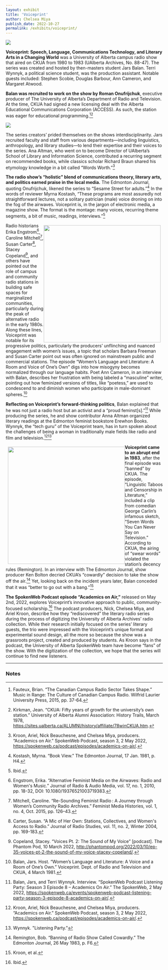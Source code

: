 ```yaml
---
layout: exhibit
title: 'Voiceprint'
author: Chelsea Miya
publish_date: 2022-10-27
permalink: /exhibits/voiceprint/
---
```



<a href="{{ '/img/VoiceprintTape.jpg' | absolute_url }}">
  <img src="{{ '/img/VoiceprintTape.jpg' | absolute_url }}"/>
</a>


**Voiceprint: Speech, Language, Communications Technology, and Literary Arts in a Changing World** was a University of Alberta campus radio show that aired on CKUA from 1980 to 1983 (UAlberta Archives, No. 88-47). The series was created and hosted by then-masters student Jars Balan. Terri Wynnyk, a political science student, was the production assistant. Notable guests included: Stephen Scobie, Douglas Barbour, Ann Cameron, and Margaret Atwood.

**Balan was recruited to work on the show by Roman Onufrijchuk**, executive producer of The University of Alberta’s Department of Radio and Television. At the time, CKUA had signed a new licensing deal with the Alberta Educational Communications Corporation (ACCESS). As such, the station was eager for educational programming.[^1][^2]

<a href="{{ '/img/pappesBalan.jpg' | absolute_url }}">
  <img src="{{ '/img/pappesBalan.jpg' | absolute_url }}"/>
</a>

The series creators’ prided themselves on the shows interdisciplinarity. Jars recruited faculty and staff from various departments—including linguistics, anthropology, and library studies—to lend their expertise and their voices to the series. Ana Altman, who went on to become Director of UAlberta’s School of Library and Information Science, contributed a recurring segment on recommended books, while classics scholar Richard Braun shared his etymology knowledge in a bit called “Words Worth.”[^3]

**The radio show’s “holistic” blend of communications theory, literary arts, and politics earned praise in the local media.** The Edmonton Journal, quoting Onufrijchuk, likened the series to “Sesame Street for adults.”[^4] In the words of reviewer Myrna Kostash, “These programs are most assuredly not straightforward lectures, not a solitary patrician (male) voice droning on into the fog of the airwaves. Voiceprint is, in the jargon of electronic media, a magazine show. The format is the montage: many voices, recurring theme segments, a bit of music, readings, interviews.”[^5]

<a href="{{ '/img/RomanO.jpg' | absolute_url }}">
  <img src="{{ '/img/RomanO.jpg' | absolute_url }}" width="375" style="float: right;margin-right: 7px;margin-top: 7px;"/>
</a>

Radio historians Erika Engstrom[^6], Caroline Mitchell[^7], Susan Carter[^8], Stacey Copeland[^9], and others have pointed out the role of campus and community radio stations in building safe spaces for marginalized communities, particularly during the peak of alternative radio in the early 1980s. Along these lines, Voiceprint was notable for its progressive politics, particularly the producers’ unflinching and nuanced engagement with women’s issues, a topic that scholars Barbara Freeman and Susan Carter point out was often ignored on mainstream public and commercial stations. The episode “Women’s Language and Literature: A Room and Voice of One’s Own” digs into how misogyny becomes normalized through our language habits. Poet Ann Cameron, in an interview with Balan, describes her frustration with being labeled a “masculine” writer, pointing out how feminized versions of titles, like “poetess,” are used to condescend to and diminish women who participate in male-dominant spheres.[^10]

**Reflecting on Voiceprint’s forward-thinking politics**, Balan explained that he was not just a radio host but an activist and a “proud feminst\[s\].”[^11] While producing the series, he and show contributor Anna Altman organized literary readings at the Edmonton feminist bookstore Erewhon Books. Wynnyk, the “tech guru” of the Voiceprint team, has in turn spoken about the challenges of being a woman in traditionally male fields like radio and film and television.[^12][^13]

<a href="{{ '/img/TerriW.jpg' | absolute_url }}">
  <img src="{{ '/img/TerriW.jpg' | absolute_url }}" width="375" style="float: left;margin-left: 7px;margin-top: 7px;"/>
</a>

**Voiceprint came to an abrupt end in 1983**, after the final episode was “banned” by CKUA. The episode, “Linguistic Taboos and Censorship in Literature,” included a clip from comedian George Carlin’s infamous sketch, “Seven Words You Can Never Say on Television.” According to CKUA, the airing of “swear words” violated the station’s decency rules (Remington). In an interview with The Edmonton Journal, show producer Ken Bolton decried CKUA’s “cowardly” decision to take the show off the air.[^14] Yet, looking back on the incident years later, Balan conceded that it was “better to go out with a bang.”[^15]

**The SpokenWeb Podcast episode “Academics on Air,”** released on May 2nd, 2022, explores Voiceprint’s innovative approach to public, community-focused scholarship.[^16] The podcast producers, Nick, Chelsea Miya, and Ariel Kroon, describe how they “rediscovered” the literary radio series during the process of digitizing the University of Alberta Archives’ radio collection. While their research initially focused on the series’ literary guests, the trio were impressed with the Voiceprint’s unique format and experimental sound design, all the more so because the show was a grassroots project, created and produced by students. As Kroon says in the podcast, the University of Alberta SpokenWeb team have become “fans” of the show. With the digitization of the collection, we hope that the series will continue to find new listeners.


<!-- {% include parallax_image.html collection='qatar' pid='obj12' y='50%' %} -->

---

### Notes

[^1]: Fauteux, Brian. “The Canadian Campus Radio Sector Takes Shape.” Music in Range: The Culture of Canadian Campus Radio. Wilfrid Laurier University Press, 2015, pp. 37-64.

[^2]: Kirkman, Jean. “CKUA: Fifty years of growth for the university’s own station.” University of Alberta Alumni Association: History Trails, March 1978, https://sites.ualberta.ca/ALUMNI/history/affiliate/78winCKUA.htm.

[^3]: Kroon, Ariel, Nick Beauchesne, and Chelsea Miya, producers. “Academics on Air.” SpokenWeb Podcast, season 3, 2 May 2022, https://spokenweb.ca/podcast/episodes/academics-on-air/.

[^4]: Kostash, Myrna. “Book View.” The Edmonton Journal, 17 Jan. 1981, p. H4.

[^5]: Ibid.

[^6]: Engstrom, Erika. “Alternative Feminist Media on the Airwaves: Radio and Women's Music.” Journal of Radio & Audio Media, vol. 17, no. 1, 2010, pp. 18-32, DOI: 10.1080/19376521003719383.

[^7]: Mitchell, Caroline. “Re-Sounding Feminist Radio : A Journey through Women’s Community Radio Archives.” Feminist Media Histories, vol. 1, no. 4, Oct. 2015, pp. 126–43.

[^8]: Carter, Susan. “A Mic of Her Own: Stations, Collectives, and Women's Access to Radio.” Journal of Radio Studies, vol. 11, no. 2, Winter 2004, pp. 169-183.

[^9]: Copeland, Stacey. “Voices Pt. 2: The Sound of My Voice” [podcast]. The Phantom Pod, 10 March 2022, http://phantompod.org/2022/03/10/ep-35-voices-pt-2-the-sound-of-my-voice-stacey-copeland/.

[^10]: Balan, Jars. Host. “Women’s Language and Literature: A Voice and a Room of One’s Own.” Voiceprint. Dept. of Radio and Television and CKUA, 4 March 1981.

[^11]: Balan, Jars, and Terri Wynnyk. Interview. “SpokenWeb Podcast Listening Party: Season 3 Episode 8 – Academics On Air.” The SpokenWeb, 2 May 2022, https://spokenweb.ca/events/spokenweb-podcast-listening-party-season-3-episode-8-academics-on-air/. 

[^12]: Kroon, Ariel, Nick Beauchesne, and Chelsea Miya, producers. “Academics on Air.” SpokenWeb Podcast, season 3, 2 May 2022, https://spokenweb.ca/podcast/episodes/academics-on-air/. 

[^13]: Wynnyk. "Listening Party."

[^14]: Remington, Bob. “Banning of Radio Show Called Cowardly.” The Edmonton Journal, 26 May 1983, p. F6.

[^15]: Kroon, et al.

[^16]: Ibid.